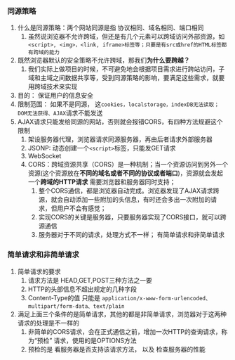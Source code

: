 ### 同源策略

1. 什么是同源策略：两个网站同源是指 协议相同、域名相同、端口相同
   1. 虽然说浏览器不允许跨域，但还是有几个元素可以跨域访问外部资源，如`<script>, <img>，<link, iframe>标签等；只要是有src或href的HTML标签都有跨域的能力`
2. 既然浏览器默认的安全策略不允许跨域，那我们**为什么要跨越？**
   1. 我们实际上做项目的时候，不可避免地会根据项目需求进行跨站访问，子域和主域之间数据共享等，受到同源策略的影响，要满足这些需求，就要用跨域技术来实现
3. 目的： 保证用户的信息安全
4. 限制范围： 如果不是同源， 这`cookies，localstorage，indexDB无法读取；DOM无法获得、AJAX`请求不能发送
5. AJAX请求只能发给同源的网站，否则就会报错CORS，有四种方法规避这个限制
   1. 架设服务器代理，浏览器请求同源服务器，再由后者请求外部服务器
   2. JSONP: 动态创建一个`<script>`标签，只能发GET请求
   3. WebSocket
   4. CORS：跨域资源共享（CORS）是一种机制；当一个资源访问到另外一个资源(这个资源放在**不同的域名或者不同的协议或者端口**)，资源就会发起一个**跨域的HTTP请求** 需要浏览器和服务器同时支持；
      1. 整个CORS通信，都是浏览器自动完成。浏览器发现了AJAX请求跨源，就会自动添加一些附加的头信息，有时还会多出一次附加的请求，但用户不会有感觉；
      2. 实现CORS的关键是服务器，只要服务器实现了CORS接口，就可以跨源通信
      3. 服务器对于不同的请求，处理方式不一样； 有简单请求和非简单请求



### 简单请求和非简单请求

1. 简单请求的要求
   1. 请求方法是 HEAD,GET,POST三种方法之一要
   2. HTTP的头部信息不超出规定的几种字段
   3. Content-Type的值 只能是 `application/x-www-form-urlencoded、multipart/form-data、text/plain`
2. 满足上面三个条件的是简单请求，其他的都是非简单请求，浏览器对于这两种请求的处理是不一样的
   1. 非简单的CORS请求，会在正式通信之前，增加一次HTTP的查询请求，称为“预检” 请求，使用的是OPTIONS方法
   2. 预检的是 看服务器是否支持该请求方法， 以及 检查服务器的性能